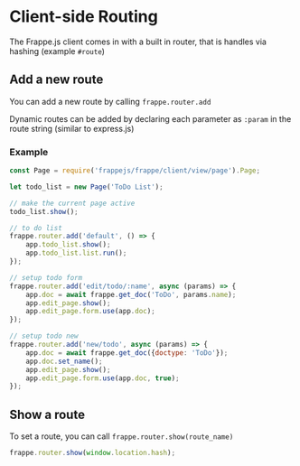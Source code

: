 # Client-side Routing

The Frappe.js client comes in with a built in router, that is handles via hashing (example `#route`)

## Add a new route

You can add a new route by calling `frappe.router.add`

Dynamic routes can be added by declaring each parameter as `:param` in the route string (similar to express.js)

### Example

```js
const Page = require('frappejs/frappe/client/view/page').Page;

let todo_list = new Page('ToDo List');

// make the current page active
todo_list.show();
```


```js
// to do list
frappe.router.add('default', () => {
	app.todo_list.show();
	app.todo_list.list.run();
});

// setup todo form
frappe.router.add('edit/todo/:name', async (params) => {
	app.doc = await frappe.get_doc('ToDo', params.name);
	app.edit_page.show();
	app.edit_page.form.use(app.doc);
});

// setup todo new
frappe.router.add('new/todo', async (params) => {
	app.doc = await frappe.get_doc({doctype: 'ToDo'});
	app.doc.set_name();
	app.edit_page.show();
	app.edit_page.form.use(app.doc, true);
});
```

## Show a route

To set a route, you can call `frappe.router.show(route_name)`

```js
frappe.router.show(window.location.hash);
```